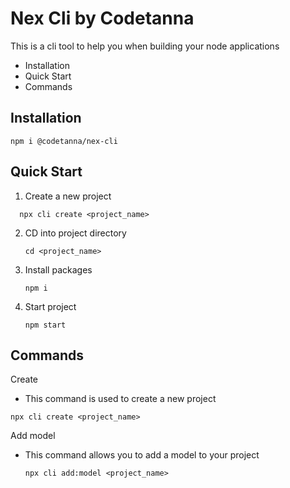 # Nex Cli by Codetanna

This is a cli tool to help you when building your node applications

* Installation
* Quick Start
* Commands

## Installation

```
npm i @codetanna/nex-cli
```

## Quick Start

1. Create a new project

```
  npx cli create <project_name>
```

2. CD into project directory

   ```
   cd <project_name>
   ```
3. Install packages

   ```
   npm i
   ```
4. Start project

   ```
   npm start
   ```

## Commands

Create

* This command is used to create a new project

```
npx cli create <project_name>
```

Add model

* This command allows you to add a model to your project

  ```
  npx cli add:model <project_name>

  ```
